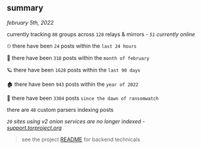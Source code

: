 
## summary
_february 5th, 2022_

currently tracking `88` groups across `128` relays & mirrors - _`51` currently online_

⏲ there have been `24` posts within the `last 24 hours`

🦈 there have been `318` posts within the `month of february`

🪐 there have been `1628` posts within the `last 90 days`

🏚 there have been `943` posts within the `year of 2022`

🦕 there have been `3304` posts `since the dawn of ransomwatch`

there are `48` custom parsers indexing posts

_`20` sites using v2 onion services are no longer indexed - [support.torproject.org](https://support.torproject.org/onionservices/v2-deprecation/)_

> see the project [README](https://github.com/thetanz/ransomwatch#ransomwatch--) for backend technicals
